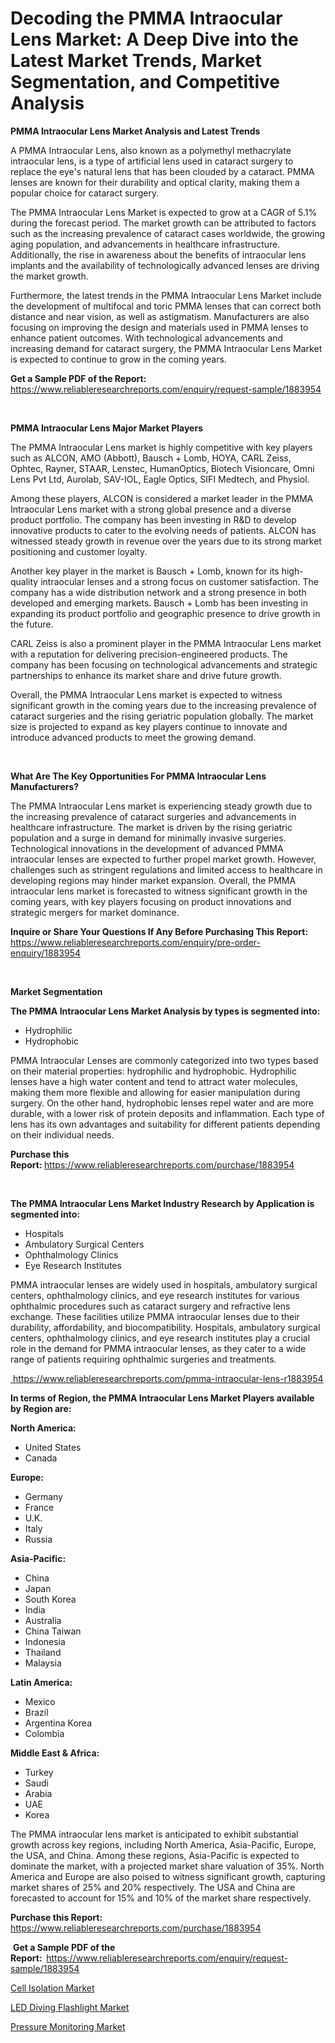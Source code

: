 <p><h1>Decoding the PMMA Intraocular Lens Market: A Deep Dive into the Latest Market Trends, Market Segmentation, and Competitive Analysis</h1></p><p><strong>PMMA Intraocular Lens Market Analysis and Latest Trends</strong></p>
<p><p>A PMMA Intraocular Lens, also known as a polymethyl methacrylate intraocular lens, is a type of artificial lens used in cataract surgery to replace the eye's natural lens that has been clouded by a cataract. PMMA lenses are known for their durability and optical clarity, making them a popular choice for cataract surgery.</p><p>The PMMA Intraocular Lens Market is expected to grow at a CAGR of 5.1% during the forecast period. The market growth can be attributed to factors such as the increasing prevalence of cataract cases worldwide, the growing aging population, and advancements in healthcare infrastructure. Additionally, the rise in awareness about the benefits of intraocular lens implants and the availability of technologically advanced lenses are driving the market growth.</p><p>Furthermore, the latest trends in the PMMA Intraocular Lens Market include the development of multifocal and toric PMMA lenses that can correct both distance and near vision, as well as astigmatism. Manufacturers are also focusing on improving the design and materials used in PMMA lenses to enhance patient outcomes. With technological advancements and increasing demand for cataract surgery, the PMMA Intraocular Lens Market is expected to continue to grow in the coming years.</p></p>
<p><strong>Get a Sample PDF of the Report:&nbsp;</strong> <a href="https://www.reliableresearchreports.com/enquiry/request-sample/1883954">https://www.reliableresearchreports.com/enquiry/request-sample/1883954</a></p>
<p>&nbsp;</p>
<p><strong>PMMA Intraocular Lens Major Market Players</strong></p>
<p><p>The PMMA Intraocular Lens market is highly competitive with key players such as ALCON, AMO (Abbott), Bausch + Lomb, HOYA, CARL Zeiss, Ophtec, Rayner, STAAR, Lenstec, HumanOptics, Biotech Visioncare, Omni Lens Pvt Ltd, Aurolab, SAV-IOL, Eagle Optics, SIFI Medtech, and Physiol. </p><p>Among these players, ALCON is considered a market leader in the PMMA Intraocular Lens market with a strong global presence and a diverse product portfolio. The company has been investing in R&D to develop innovative products to cater to the evolving needs of patients. ALCON has witnessed steady growth in revenue over the years due to its strong market positioning and customer loyalty.</p><p>Another key player in the market is Bausch + Lomb, known for its high-quality intraocular lenses and a strong focus on customer satisfaction. The company has a wide distribution network and a strong presence in both developed and emerging markets. Bausch + Lomb has been investing in expanding its product portfolio and geographic presence to drive growth in the future.</p><p>CARL Zeiss is also a prominent player in the PMMA Intraocular Lens market with a reputation for delivering precision-engineered products. The company has been focusing on technological advancements and strategic partnerships to enhance its market share and drive future growth.</p><p>Overall, the PMMA Intraocular Lens market is expected to witness significant growth in the coming years due to the increasing prevalence of cataract surgeries and the rising geriatric population globally. The market size is projected to expand as key players continue to innovate and introduce advanced products to meet the growing demand.</p></p>
<p>&nbsp;</p>
<p><strong>What Are The Key Opportunities For PMMA Intraocular Lens Manufacturers?</strong></p>
<p><p>The PMMA Intraocular Lens market is experiencing steady growth due to the increasing prevalence of cataract surgeries and advancements in healthcare infrastructure. The market is driven by the rising geriatric population and a surge in demand for minimally invasive surgeries. Technological innovations in the development of advanced PMMA intraocular lenses are expected to further propel market growth. However, challenges such as stringent regulations and limited access to healthcare in developing regions may hinder market expansion. Overall, the PMMA intraocular lens market is forecasted to witness significant growth in the coming years, with key players focusing on product innovations and strategic mergers for market dominance.</p></p>
<p><strong>Inquire or Share Your Questions If Any Before Purchasing This Report:</strong> <a href="https://www.reliableresearchreports.com/enquiry/pre-order-enquiry/1883954">https://www.reliableresearchreports.com/enquiry/pre-order-enquiry/1883954</a></p>
<p>&nbsp;</p>
<p><strong>Market Segmentation</strong></p>
<p><strong>The PMMA Intraocular Lens Market Analysis by types is segmented into:</strong></p>
<p><ul><li>Hydrophilic</li><li>Hydrophobic</li></ul></p>
<p><p>PMMA Intraocular Lenses are commonly categorized into two types based on their material properties: hydrophilic and hydrophobic. Hydrophilic lenses have a high water content and tend to attract water molecules, making them more flexible and allowing for easier manipulation during surgery. On the other hand, hydrophobic lenses repel water and are more durable, with a lower risk of protein deposits and inflammation. Each type of lens has its own advantages and suitability for different patients depending on their individual needs.</p></p>
<p><strong>Purchase this Report:&nbsp;</strong><a href="https://www.reliableresearchreports.com/purchase/1883954">https://www.reliableresearchreports.com/purchase/1883954</a></p>
<p>&nbsp;</p>
<p><strong>The PMMA Intraocular Lens Market Industry Research by Application is segmented into:</strong></p>
<p><ul><li>Hospitals</li><li>Ambulatory Surgical Centers</li><li>Ophthalmology Clinics</li><li>Eye Research Institutes</li></ul></p>
<p><p>PMMA intraocular lenses are widely used in hospitals, ambulatory surgical centers, ophthalmology clinics, and eye research institutes for various ophthalmic procedures such as cataract surgery and refractive lens exchange. These facilities utilize PMMA intraocular lenses due to their durability, affordability, and biocompatibility. Hospitals, ambulatory surgical centers, ophthalmology clinics, and eye research institutes play a crucial role in the demand for PMMA intraocular lenses, as they cater to a wide range of patients requiring ophthalmic surgeries and treatments.</p></p>
<p><a href="https://www.reliableresearchreports.com/pmma-intraocular-lens-r1883954">&nbsp;https://www.reliableresearchreports.com/pmma-intraocular-lens-r1883954</a></p>
<p><strong>In terms of Region, the PMMA Intraocular Lens Market Players available by Region are:</strong></p>
<p>
    <p> <strong> North America: </strong>
        <ul>
            <li>United States</li>
            <li>Canada</li>
        </ul>
        </p> 
    <p> <strong> Europe: </strong>
        <ul>
            <li>Germany</li>
            <li>France</li>
            <li>U.K.</li>
            <li>Italy</li>
            <li>Russia</li>
        </ul>
        </p> 
    <p> <strong> Asia-Pacific: </strong>
        <ul>
            <li>China</li>
            <li>Japan</li>
            <li>South Korea</li>
            <li>India</li>
            <li>Australia</li>
            <li>China Taiwan</li>
            <li>Indonesia</li>
            <li>Thailand</li>
            <li>Malaysia</li>
        </ul>
        </p> 
    <p> <strong> Latin America: </strong>
        <ul>
            <li>Mexico</li>
            <li>Brazil</li>
            <li>Argentina Korea</li>
            <li>Colombia</li>
        </ul>
        </p> 
    <p> <strong> Middle East & Africa: </strong>
        <ul>
            <li>Turkey</li>
            <li>Saudi</li>
            <li>Arabia</li>
            <li>UAE</li>
            <li>Korea</li>
        </ul>
    </p>
    </p>
<p><p>The PMMA intraocular lens market is anticipated to exhibit substantial growth across key regions, including North America, Asia-Pacific, Europe, the USA, and China. Among these regions, Asia-Pacific is expected to dominate the market, with a projected market share valuation of 35%. North America and Europe are also poised to witness significant growth, capturing market shares of 25% and 20% respectively. The USA and China are forecasted to account for 15% and 10% of the market share respectively.</p></p>
<p><strong>Purchase this Report: </strong><a href="https://www.reliableresearchreports.com/purchase/1883954">https://www.reliableresearchreports.com/purchase/1883954</a></p>
<p>&nbsp;<strong>Get a Sample PDF of the Report:&nbsp;&nbsp;</strong><a href="https://www.reliableresearchreports.com/enquiry/request-sample/1883954">https://www.reliableresearchreports.com/enquiry/request-sample/1883954</a></p>
<p><strong></strong></p>
<p><p><a href="https://www.linkedin.com/pulse/cell-isolation-market-size-outlook-forecast-2024-2031-mv7se?trackingId=7CyufWf%2Bv48vi0hWDZzWWg%3D%3D">Cell Isolation Market</a></p><p><a href="https://www.linkedin.com/pulse/led-diving-flashlight-market-size-outlook-forecast-2024-2031-wh4he?trackingId=0s7HBnpupLxRWaqzOBsgJA%3D%3D">LED Diving Flashlight Market</a></p><p><a href="https://www.linkedin.com/pulse/pressure-monitoring-market-size-outlook-forecast-2024-cbobe?trackingId=CgZnp7U%2BXQABzC%2FWD5JU3g%3D%3D">Pressure Monitoring Market</a></p></p>